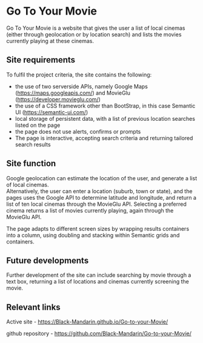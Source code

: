 # Go To Your Movie

Go To Your Movie is a website that gives the user a list of local cinemas (either through geolocation or by location search) and lists the movies currently playing at these cinemas.


## Site requirements
To fulfil the project criteria, the site contains the following:

 - the use of two serverside APIs, namely Google Maps (https://maps.googleapis.com/) and MovieGlu (https://developer.movieglu.com/)
 - the use of a CSS framework other than BootStrap, in this case Semantic UI (https://semantic-ui.com/)
 - local storage of persistent data, with a list of previous location searches listed on the page
 - the page does not use alerts, confirms or prompts
 - The page is interactive, accepting search criteria and returning tailored search results
 

## Site function
Google geolocation can estimate the location of the user, and generate a list of local cinemas.  
Alternatively, the user can enter a location (suburb, town or state), and the pages uses the Google API to determine latitude and longitude, and return a list of ten local cinemas through the MovieGlu API.  Selecting a preferred cinema returns a list of movies currently playing, again through the MovieGlu API.

The page adapts to different screen sizes by wrapping results containers into a column, using doubling and stacking within Semantic grids and containers. 


## Future developments
Further development of the site can include searching by movie through a text box, returning a list of locations and cinemas currently screening the movie.


## Relevant links
Active site -  https://Black-Mandarin.github.io/Go-to-your-Movie/

github repository - https://github.com/Black-Mandarin/Go-to-your-Movie/
